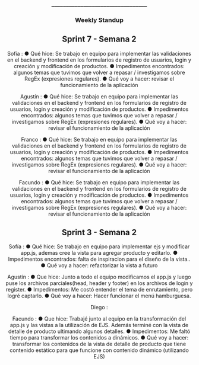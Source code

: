 <h3 align="center">_________________________________</h3>

<h3 align="center">Weekly Standup</h3>

<h2 align="center">Sprint 7 - Semana 2</h2>

<p align=center> Sofía : 
● Qué hice: Se trabajo en equipo para implementar las validaciones en el backend y frontend en los formularios de registro de usuarios, login y creación y modificación de productos.
● Impedimentos encontrados: algunos temas que tuvimos que volver a repasar / investigamos sobre RegEx (expresiones regulares).
● Qué voy a hacer: revisar el funcionamiento de la aplicación </p>

<p align=center> Agustín : 
● Qué hice: Se trabajo en equipo para implementar las validaciones en el backend y frontend en los formularios de registro de usuarios, login y creación y modificación de productos.
● Impedimentos encontrados: algunos temas que tuvimos que volver a repasar / investigamos sobre RegEx (expresiones regulares).
● Qué voy a hacer: revisar el funcionamiento de la aplicación </p>

<p align=center> Franco : 
● Qué hice: Se trabajo en equipo para implementar las validaciones en el backend y frontend en los formularios de registro de usuarios, login y creación y modificación de productos.
● Impedimentos encontrados: algunos temas que tuvimos que volver a repasar / investigamos sobre RegEx (expresiones regulares).
● Qué voy a hacer: revisar el funcionamiento de la aplicación </p>

<p align=center> Facundo : 
● Qué hice: Se trabajo en equipo para implementar las validaciones en el backend y frontend en los formularios de registro de usuarios, login y creación y modificación de productos.
● Impedimentos encontrados: algunos temas que tuvimos que volver a repasar / investigamos sobre RegEx (expresiones regulares).
● Qué voy a hacer: revisar el funcionamiento de la aplicación </p>


<h2 align="center">Sprint 3 - Semana 2</h2>

<p align=center> Sofía : 
● Qué hice: Se trabajo en equipo para implementar ejs y modificar app.js, ademas cree la vista para agregar producto y editarlo.
● Impedimentos encontrados: falta de inspiracion para el diseño de la vista..
● Qué voy a hacer: refactorizar la vista a futuro </p>

<p align=center> Agustín :
● Que hice: Junto a todo el equipo modificamos el app.js y luego puse los archivos parciales(head, header y footer) en los archivos de login y register.
● Impedimentos: Me costó entender el tema de enrutamiento, pero logré captarlo.
● Qué voy a hacer: Hacer funcionar el menú hamburguesa.
</p>

<p align=center> Diego : </p>

<p align=center> Facundo : 
● Que hice: Trabajé junto al equipo en la transformación del app.js y las vistas a la utilización de EJS. Además terminé con la vista de detalle de producto ultimando algunos detalles.
● Impedimentos: Me faltó tiempo para transformar los contenidos a dinámicos.
● Qué voy a hacer: transformar los contenidos de la vista de detalle de producto que tiene contenido estático para que funcione con contenido dinámico (utilizando EJS)
</p>

